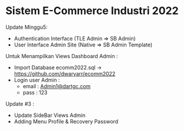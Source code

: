 # Sistem E-Commerce Industri 2022

Update Minggu5:
- Authentication Interface (TLE Admin => SB Admin)
- User Interface Admin Site (Native => SB Admin Template)

Untuk Menampilkan Views Dashboard Admin :
- Import Database ecomm2022.sql -> https://github.com/dwaryarr/ecomm2022
- Login user Admin :
  - email : Admin1@dartgc.com
  - pass : 123

Update #3 :
  - Update SideBar Views Admin
  - Adding Menu Profile & Recovery Password
